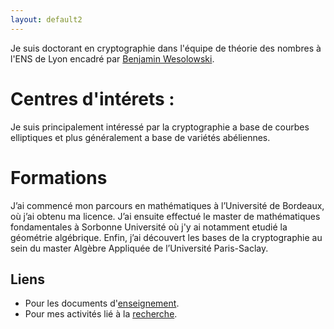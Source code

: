 ```yaml
---
layout: default2
---
```


Je suis doctorant en cryptographie dans l'équipe de théorie des nombres à l'ENS de Lyon encadré par <a href="https://bweso.com/index.php" target="_blank" rel="noopener">Benjamin Wesolowski</a>.

# Centres d'intérets :

Je suis principalement intéressé par la cryptographie a base de courbes elliptiques et plus généralement a base de variétés abéliennes. 

# Formations

J’ai commencé mon parcours en mathématiques à l’Université de Bordeaux, où j’ai obtenu ma licence.
J’ai ensuite effectué le master de mathématiques fondamentales à Sorbonne Université où j'y ai notamment etudié la géométrie algébrique.
Enfin, j’ai découvert les bases de la cryptographie au sein du master Algèbre Appliquée de l’Université Paris-Saclay.

## Liens
*   Pour les documents d'[enseignement](./Enseignement.html).    
*   Pour mes activités lié à la [recherche](./Recherche.html).









